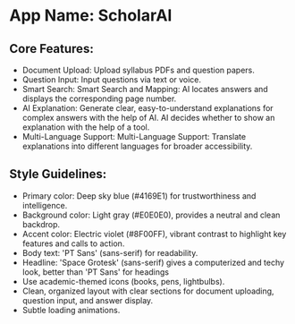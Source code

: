 # **App Name**: ScholarAI

## Core Features:

- Document Upload: Upload syllabus PDFs and question papers.
- Question Input: Input questions via text or voice.
- Smart Search: Smart Search and Mapping: AI locates answers and displays the corresponding page number.
- AI Explanation: Generate clear, easy-to-understand explanations for complex answers with the help of AI. AI decides whether to show an explanation with the help of a tool.
- Multi-Language Support: Multi-Language Support: Translate explanations into different languages for broader accessibility.

## Style Guidelines:

- Primary color: Deep sky blue (#4169E1) for trustworthiness and intelligence.
- Background color: Light gray (#E0E0E0), provides a neutral and clean backdrop.
- Accent color: Electric violet (#8F00FF), vibrant contrast to highlight key features and calls to action.
- Body text: 'PT Sans' (sans-serif) for readability.
- Headline: 'Space Grotesk' (sans-serif) gives a computerized and techy look, better than 'PT Sans' for headings
- Use academic-themed icons (books, pens, lightbulbs).
- Clean, organized layout with clear sections for document uploading, question input, and answer display.
- Subtle loading animations.